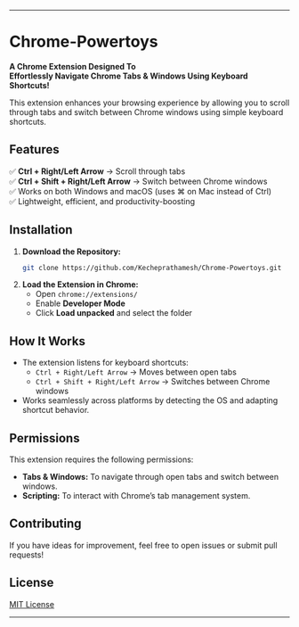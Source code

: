 
---

# **Chrome-Powertoys**  

**A Chrome Extension Designed To**  
**Effortlessly Navigate Chrome Tabs & Windows Using Keyboard Shortcuts!**  

This extension enhances your browsing experience by allowing you to scroll through tabs and switch between Chrome windows using simple keyboard shortcuts.  

## Features  
✅ **Ctrl + Right/Left Arrow** → Scroll through tabs  
✅ **Ctrl + Shift + Right/Left Arrow** → Switch between Chrome windows  
✅ Works on both Windows and macOS (uses ⌘ on Mac instead of Ctrl)  
✅ Lightweight, efficient, and productivity-boosting  

## Installation  
1. **Download the Repository:**  
   ```sh  
   git clone https://github.com/Kecheprathamesh/Chrome-Powertoys.git  
   ```  
2. **Load the Extension in Chrome:**  
   - Open `chrome://extensions/`  
   - Enable **Developer Mode**  
   - Click **Load unpacked** and select the folder  

## How It Works  
- The extension listens for keyboard shortcuts:  
  - `Ctrl + Right/Left Arrow` → Moves between open tabs  
  - `Ctrl + Shift + Right/Left Arrow` → Switches between Chrome windows  
- Works seamlessly across platforms by detecting the OS and adapting shortcut behavior.  

## Permissions  
This extension requires the following permissions:  
- **Tabs & Windows:** To navigate through open tabs and switch between windows.  
- **Scripting:** To interact with Chrome’s tab management system.  

## Contributing  
If you have ideas for improvement, feel free to open issues or submit pull requests!  

## License  
[MIT License](LICENSE)  

---
